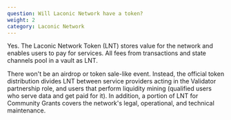 ```yaml
---
question: Will Laconic Network have a token?
weight: 2
category: Laconic Network
---
```


Yes. The Laconic Network Token (LNT) stores value for the network and enables users to pay for services. All fees from transactions and state channels pool in a vault as LNT.			

There won't be an airdrop or token sale-like event. Instead, the official token distribution divides LNT between service providers acting in the Validator partnership role, and users that perform liquidity mining (qualified users who serve data and get paid for it). In addition, a portion of LNT for Community Grants covers the network's legal, operational, and technical maintenance.
